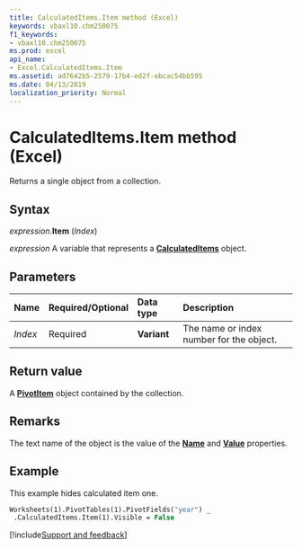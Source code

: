 ```yaml
---
title: CalculatedItems.Item method (Excel)
keywords: vbaxl10.chm250075
f1_keywords:
- vbaxl10.chm250075
ms.prod: excel
api_name:
- Excel.CalculatedItems.Item
ms.assetid: ad7642b5-2579-17b4-ed2f-ebcac54bb595
ms.date: 04/13/2019
localization_priority: Normal
---
```



# CalculatedItems.Item method (Excel)

Returns a single object from a collection.


## Syntax

_expression_.**Item** (_Index_)

_expression_ A variable that represents a **[CalculatedItems](Excel.CalculatedItems.md)** object.


## Parameters

|Name|Required/Optional|Data type|Description|
|:-----|:-----|:-----|:-----|
| _Index_|Required| **Variant**|The name or index number for the object.|

## Return value

A **[PivotItem](Excel.PivotItem.md)** object contained by the collection.


## Remarks

The text name of the object is the value of the **[Name](Excel.PivotItem.Name.md)** and **[Value](Excel.PivotItem.Value.md)** properties.


## Example

This example hides calculated item one.

```vb
Worksheets(1).PivotTables(1).PivotFields("year") _ 
 .CalculatedItems.Item(1).Visible = False
```




[!include[Support and feedback](~/includes/feedback-boilerplate.md)]